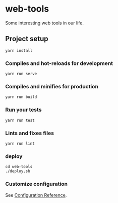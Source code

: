 # web-tools
Some interesting web tools in our life.

## Project setup
```
yarn install
```

### Compiles and hot-reloads for development
```
yarn run serve
```

### Compiles and minifies for production
```
yarn run build
```

### Run your tests
```
yarn run test
```

### Lints and fixes files
```
yarn run lint
```

### deploy
```
cd web-tools
./deploy.sh
```

### Customize configuration
See [Configuration Reference](https://cli.vuejs.org/config/).
